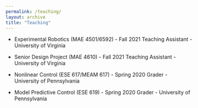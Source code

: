 ```yaml
--- 
permalink: /teaching/
layout: archive
title: "Teaching"
---
```


* Experimental Robotics (MAE 4501/6592) - Fall 2021
    Teaching Assistant - University of Virginia

* Senior Design Project (MAE 4610) - Fall 2021
    Teaching Assistant - University of Virginia

* Nonlinear Control (ESE 617/MEAM 617) - Spring 2020
    Grader - University of Pennsylvania

* Model Predictive Control (ESE 619) - Spring 2020
    Grader - University of Pennsylvania



